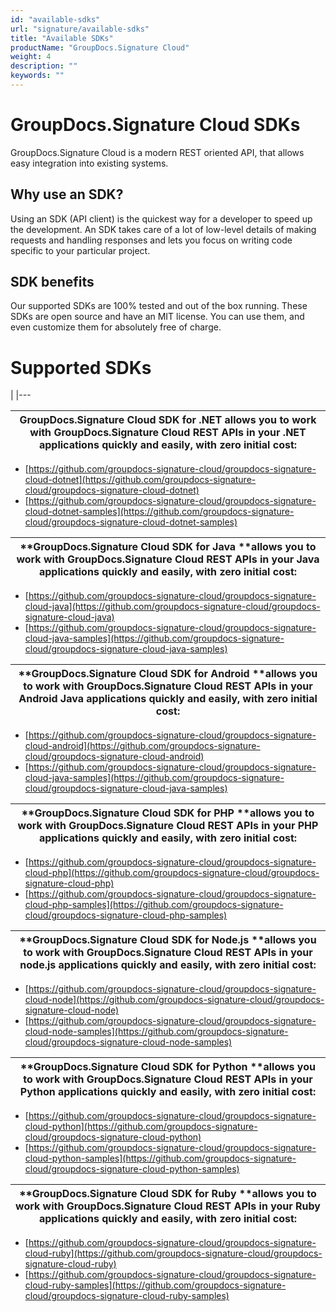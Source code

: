 ```yaml
---
id: "available-sdks"
url: "signature/available-sdks"
title: "Available SDKs"
productName: "GroupDocs.Signature Cloud"
weight: 4
description: ""
keywords: ""
---
```







# GroupDocs.Signature Cloud SDKs #

GroupDocs.Signature Cloud is a modern REST oriented API, that allows easy integration into existing systems.

## Why use an SDK? ##

Using an SDK (API client) is the quickest way for a developer to speed up the development. An SDK takes care of a lot of low-level details of making requests and handling responses and lets you focus on writing code specific to your particular project.

## SDK benefits ##

Our supported SDKs are 100% tested and out of the box running. These SDKs are open source and have an MIT license. You can use them, and even customize them for absolutely free of charge.

# Supported SDKs #

| 
|---

|**GroupDocs.Signature Cloud SDK for .NET** allows you to work with GroupDocs.Signature Cloud REST APIs in your .NET applications quickly and easily, with zero initial cost:
|---

* [https://github.com/groupdocs-signature-cloud/groupdocs-signature-cloud-dotnet](https://github.com/groupdocs-signature-cloud/groupdocs-signature-cloud-dotnet)
* [https://github.com/groupdocs-signature-cloud/groupdocs-signature-cloud-dotnet-samples](https://github.com/groupdocs-signature-cloud/groupdocs-signature-cloud-dotnet-samples)



|**GroupDocs.Signature Cloud SDK for Java **allows you to work with GroupDocs.Signature Cloud REST APIs in your Java applications quickly and easily, with zero initial cost:
|---

* [https://github.com/groupdocs-signature-cloud/groupdocs-signature-cloud-java](https://github.com/groupdocs-signature-cloud/groupdocs-signature-cloud-java)
* [https://github.com/groupdocs-signature-cloud/groupdocs-signature-cloud-java-samples](https://github.com/groupdocs-signature-cloud/groupdocs-signature-cloud-java-samples)



|**GroupDocs.Signature Cloud SDK for Android **allows you to work with GroupDocs.Signature Cloud REST APIs in your Android Java applications quickly and easily, with zero initial cost:
|---

* [https://github.com/groupdocs-signature-cloud/groupdocs-signature-cloud-android](https://github.com/groupdocs-signature-cloud/groupdocs-signature-cloud-android)
* [https://github.com/groupdocs-signature-cloud/groupdocs-signature-cloud-java-samples](https://github.com/groupdocs-signature-cloud/groupdocs-signature-cloud-java-samples)



|**GroupDocs.Signature Cloud SDK for PHP **allows you to work with GroupDocs.Signature Cloud REST APIs in your PHP applications quickly and easily, with zero initial cost:
|---

* [https://github.com/groupdocs-signature-cloud/groupdocs-signature-cloud-php](https://github.com/groupdocs-signature-cloud/groupdocs-signature-cloud-php)
* [https://github.com/groupdocs-signature-cloud/groupdocs-signature-cloud-php-samples](https://github.com/groupdocs-signature-cloud/groupdocs-signature-cloud-php-samples)



|**GroupDocs.Signature Cloud SDK for Node.js **allows you to work with GroupDocs.Signature Cloud REST APIs in your node.js applications quickly and easily, with zero initial cost:
|---

* [https://github.com/groupdocs-signature-cloud/groupdocs-signature-cloud-node](https://github.com/groupdocs-signature-cloud/groupdocs-signature-cloud-node)
* [https://github.com/groupdocs-signature-cloud/groupdocs-signature-cloud-node-samples](https://github.com/groupdocs-signature-cloud/groupdocs-signature-cloud-node-samples)



|**GroupDocs.Signature Cloud SDK for Python **allows you to work with GroupDocs.Signature Cloud REST APIs in your Python applications quickly and easily, with zero initial cost:
|---

* [https://github.com/groupdocs-signature-cloud/groupdocs-signature-cloud-python](https://github.com/groupdocs-signature-cloud/groupdocs-signature-cloud-python)
* [https://github.com/groupdocs-signature-cloud/groupdocs-signature-cloud-python-samples](https://github.com/groupdocs-signature-cloud/groupdocs-signature-cloud-python-samples)



|**GroupDocs.Signature Cloud SDK for Ruby **allows you to work with GroupDocs.Signature Cloud REST APIs in your Ruby applications quickly and easily, with zero initial cost:
|---

* [https://github.com/groupdocs-signature-cloud/groupdocs-signature-cloud-ruby](https://github.com/groupdocs-signature-cloud/groupdocs-signature-cloud-ruby)
* [https://github.com/groupdocs-signature-cloud/groupdocs-signature-cloud-ruby-samples](https://github.com/groupdocs-signature-cloud/groupdocs-signature-cloud-ruby-samples)


 


 
